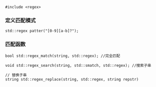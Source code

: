 ```
#include <regex>
```

### 定义匹配模式
```
std::regex patter("[0-9][a-b]?");
```

### 匹配函数
```
bool std::regex_match(string, std::regex); //完全匹配

void std::regex_search(string, std::smatch, std::regex); //搜索子串

// 替换子串
string std::regex_replace(string, std::regex, string repstr)
```